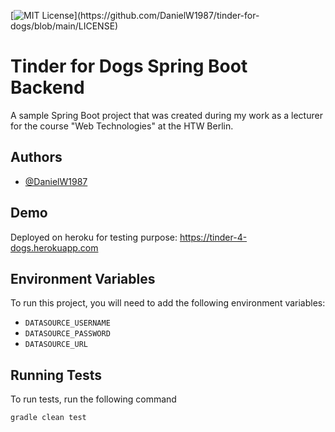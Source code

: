 [![MIT License](https://img.shields.io/badge/license-Apache-blue?)](https://github.com/DanielW1987/tinder-for-dogs/blob/main/LICENSE)

# Tinder for Dogs Spring Boot Backend

A sample Spring Boot project that was created during my work as a lecturer for the course "Web Technologies" at the HTW Berlin.

## Authors

- [@DanielW1987](https://www.github.com/https://github.com/DanielW1987)
  
## Demo

Deployed on heroku for testing purpose: <https://tinder-4-dogs.herokuapp.com>
  
## Environment Variables

To run this project, you will need to add the following environment variables:

- `DATASOURCE_USERNAME`
- `DATASOURCE_PASSWORD`
- `DATASOURCE_URL`
 
## Running Tests

To run tests, run the following command

```bash
gradle clean test
```
